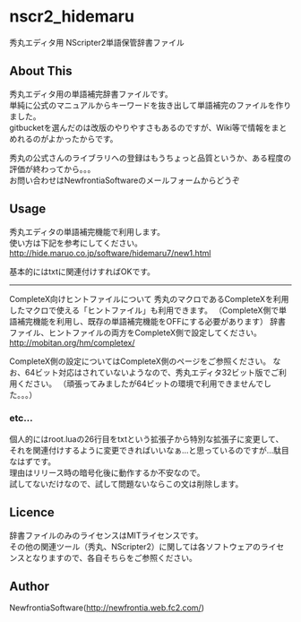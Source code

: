 # nscr2_hidemaru
秀丸エディタ用 NScripter2単語保管辞書ファイル  

## About This
秀丸エディタ用の単語補完辞書ファイルです。  
単純に公式のマニュアルからキーワードを抜き出して単語補完のファイルを作りました。  
gitbucketを選んだのは改版のやりやすさもあるのですが、Wiki等で情報をまとめれるのがよかったからです。  
  
秀丸の公式さんのライブラリへの登録はもうちょっと品質というか、ある程度の評価が終わってから。。。  
お問い合わせはNewfrontiaSoftwareのメールフォームからどうぞ  

## Usage
秀丸エディタの単語補完機能で利用します。  
使い方は下記を参考にしてください。  
<http://hide.maruo.co.jp/software/hidemaru7/new1.html>  
  
基本的にはtxtに関連付けすればOKです。  

------
CompleteX向けヒントファイルについて
秀丸のマクロであるCompleteXを利用したマクロで使える「ヒントファイル」も利用できます。
（CompleteX側で単語補完機能を利用し、既存の単語補完機能をOFFにする必要があります）
辞書ファイル、ヒントファイルの両方をCompleteX側で設定してください。
<http://mobitan.org/hm/completex/>

CompleteX側の設定についてはCompleteX側のページをご参照ください。
なお、64ビット対応はされていないようなので、秀丸エディタ32ビット版でご利用ください。
（頑張ってみましたが64ビットの環境で利用できませんでした。。。）

### etc...
個人的にはroot.luaの26行目をtxtという拡張子から特別な拡張子に変更して、
それを関連付けするように変更できればいいなぁ…と思っているのですが…駄目なはずです。  
理由はリリース時の暗号化後に動作するか不安なので。  
試してないだけなので、試して問題ないならこの文は削除します。  

## Licence
辞書ファイルのみのライセンスはMITライセンスです。  
その他の関連ツール（秀丸、NScripter2）に関しては各ソフトウェアのライセンスとなりますので、各自そちらをご参照ください。  

## Author
NewfrontiaSoftware(http://newfrontia.web.fc2.com/)  

